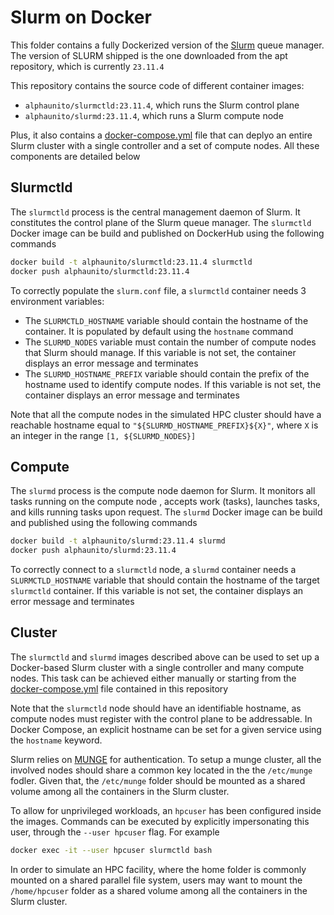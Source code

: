 # Slurm on Docker

This folder contains a fully Dockerized version of the [Slurm](https://slurm.schedmd.com/) queue manager. The version of SLURM shipped is the one downloaded from the apt repository, which is currently `23.11.4`

This repository contains the source code of different container images:

- `alphaunito/slurmctld:23.11.4`, which runs the Slurm control plane
- `alphaunito/slurmd:23.11.4`, which runs a Slurm compute node

Plus, it also contains a [docker-compose.yml](./docker-compose.yml) file that can deplyo an entire Slurm cluster with a single controller and a set of compute nodes. All these components are detailed below

## Slurmctld

The `slurmctld` process is the central management daemon of Slurm. It constitutes the control plane of the Slurm queue manager. The `slurmctld` Docker image can be build and published on DockerHub using the following commands

```bash
docker build -t alphaunito/slurmctld:23.11.4 slurmctld
docker push alphaunito/slurmctld:23.11.4
```

To correctly populate the `slurm.conf` file, a `slurmctld` container needs 3 environment variables:

- The `SLURMCTLD_HOSTNAME` variable should contain the hostname of the container. It is populated by default using the `hostname` command
- The `SLURMD_NODES` variable must contain the number of compute nodes that Slurm should manage. If this variable is not set, the container displays an error message and terminates
- The `SLURMD_HOSTNAME_PREFIX` variable should contain the prefix of the hostname used to identify compute nodes. If this variable is not set, the container displays an error message and terminates

Note that all the compute nodes in the simulated HPC cluster should have a reachable hostname equal to `"${SLURMD_HOSTNAME_PREFIX}${X}"`, where `X` is an integer in the range `[1, ${SLURMD_NODES}]`

## Compute

The `slurmd` process is the compute node daemon for Slurm. It monitors all tasks running on the compute node , accepts work (tasks), launches tasks, and kills running tasks upon request. The `slurmd` Docker image can be build and published using the following commands

```bash
docker build -t alphaunito/slurmd:23.11.4 slurmd
docker push alphaunito/slurmd:23.11.4
```

To correctly connect to a `slurmctld` node, a `slurmd` container needs a `SLURMCTLD_HOSTNAME` variable that should contain the hostname of the target `slurmctld` container. If this variable is not set, the container displays an error message and terminates

## Cluster

The `slurmctld` and `slurmd` images described above can be used to set up a Docker-based Slurm cluster with a single controller and many compute nodes. This task can be achieved either manually or starting from the [docker-compose.yml](./docker-compose.yml) file contained in this repository

Note that the `slurmctld` node should have an identifiable hostname, as compute nodes must register with the control plane to be addressable. In Docker Compose, an explicit hostname can be set for a given service using the `hostname` keyword.

Slurm relies on [MUNGE](https://dun.github.io/munge/) for authentication. To setup a munge cluster, all the involved nodes should share a common key located in the the `/etc/munge` fodler. Given that, the `/etc/munge` folder should be mounted as a shared volume among all the containers in the Slurm cluster.

To allow for unprivileged workloads, an `hpcuser` has been configured inside the images. Commands can be executed by explicitly impersonating this user, through the `--user hpcuser` flag. For example

```bash
docker exec -it --user hpcuser slurmctld bash
```

In order to simulate an HPC facility, where the home folder is commonly mounted on a shared parallel file system, users may want to mount the `/home/hpcuser` folder as a shared volume among all the containers in the Slurm cluster.
